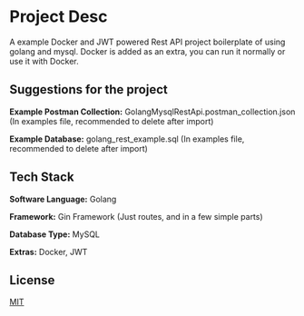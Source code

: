 
# Project Desc

A example Docker and JWT powered Rest API project boilerplate of using golang and mysql. Docker is added as an extra, you can run it normally or use it with Docker.

## Suggestions for the project

**Example Postman Collection:** GolangMysqlRestApi.postman_collection.json (In examples file, recommended to delete after import)

**Example Database:** golang_rest_example.sql (In examples file, recommended to delete after import)


## Tech Stack

**Software Language:** Golang

**Framework:** Gin Framework (Just routes, and in a few simple parts)

**Database Type:** MySQL

**Extras:** Docker, JWT


## License

[MIT](https://choosealicense.com/licenses/mit/)

